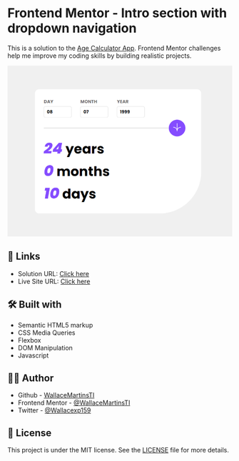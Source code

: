 # Frontend Mentor - Intro section with dropdown navigation

This is a solution to the [Age Calculator App](https://www.frontendmentor.io/challenges/age-calculator-app-dF9DFFpj-Q). Frontend Mentor challenges help me improve my coding skills by building realistic projects.

![](./assets/images/screenshot.png)

## 🔗 Links

- Solution URL: [Click here](https://github.com/WallaceMartinsTI/FM_intro_section_with_dropdown_navigation)
- Live Site URL: [Click here](https://github.com/WallaceMartinsTI/FM_age_calculator_app)

## 🛠️ Built with

- Semantic HTML5 markup
- CSS Media Queries
- Flexbox
- DOM Manipulation
- Javascript

## 👨‍💻 Author

- Github - [WallaceMartinsTI](https://github.com/WallaceMartinsTI)
- Frontend Mentor - [@WallaceMartinsTI](https://www.frontendmentor.io/profile/WallaceMartinsTI)
- Twitter - [@Wallacexp159](https://twitter.com/wallacexp159)

## 📄 License

This project is under the MIT license. See the [LICENSE](LICENSE) file for more details.
<br />

